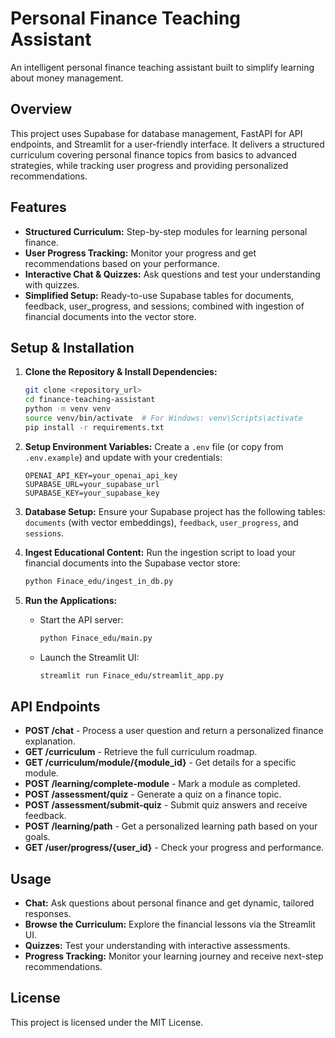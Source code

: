 # Personal Finance Teaching Assistant

An intelligent personal finance teaching assistant built to simplify learning about money management.

## Overview

This project uses Supabase for database management, FastAPI for API endpoints, and Streamlit for a user-friendly interface. It delivers a structured curriculum covering personal finance topics from basics to advanced strategies, while tracking user progress and providing personalized recommendations.

## Features

- **Structured Curriculum:** Step-by-step modules for learning personal finance.
- **User Progress Tracking:** Monitor your progress and get recommendations based on your performance.
- **Interactive Chat & Quizzes:** Ask questions and test your understanding with quizzes.
- **Simplified Setup:** Ready-to-use Supabase tables for documents, feedback, user_progress, and sessions; combined with ingestion of financial documents into the vector store.

## Setup & Installation

1. **Clone the Repository & Install Dependencies:**
   ```bash
   git clone <repository_url>
   cd finance-teaching-assistant
   python -m venv venv
   source venv/bin/activate  # For Windows: venv\Scripts\activate
   pip install -r requirements.txt
   ```

2. **Setup Environment Variables:**
   Create a `.env` file (or copy from `.env.example`) and update with your credentials:
   ```
   OPENAI_API_KEY=your_openai_api_key
   SUPABASE_URL=your_supabase_url
   SUPABASE_KEY=your_supabase_key
   ```

3. **Database Setup:**
   Ensure your Supabase project has the following tables: `documents` (with vector embeddings), `feedback`, `user_progress`, and `sessions`.

4. **Ingest Educational Content:**
   Run the ingestion script to load your financial documents into the Supabase vector store:
   ```bash
   python Finace_edu/ingest_in_db.py
   ```

5. **Run the Applications:**
   - Start the API server:
     ```bash
     python Finace_edu/main.py
     ```
   - Launch the Streamlit UI:
     ```bash
     streamlit run Finace_edu/streamlit_app.py
     ```

## API Endpoints

- **POST /chat** - Process a user question and return a personalized finance explanation.
- **GET /curriculum** - Retrieve the full curriculum roadmap.
- **GET /curriculum/module/{module_id}** - Get details for a specific module.
- **POST /learning/complete-module** - Mark a module as completed.
- **POST /assessment/quiz** - Generate a quiz on a finance topic.
- **POST /assessment/submit-quiz** - Submit quiz answers and receive feedback.
- **POST /learning/path** - Get a personalized learning path based on your goals.
- **GET /user/progress/{user_id}** - Check your progress and performance.

## Usage

- **Chat:** Ask questions about personal finance and get dynamic, tailored responses.
- **Browse the Curriculum:** Explore the financial lessons via the Streamlit UI.
- **Quizzes:** Test your understanding with interactive assessments.
- **Progress Tracking:** Monitor your learning journey and receive next-step recommendations.

## License

This project is licensed under the MIT License. 